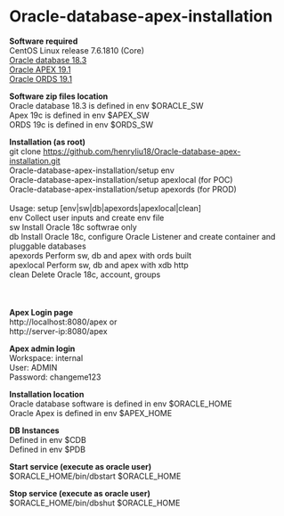 # Oracle-database-apex-installation
<b>Software required</b><br />
CentOS Linux release 7.6.1810 (Core)<br />
<a href="https://www.oracle.com/technetwork/database/enterprise-edition/downloads/index.html">Oracle database 18.3</a><br />
<a href="https://www.oracle.com/database/technologies/appdev/apex.html">Oracle APEX 19.1</a><br />
<a href="https://www.oracle.com/technetwork/developer-tools/rest-data-services/downloads/index.html">Oracle ORDS 19.1</a><br />

<b>Software zip files location</b><br />
Oracle database 18.3 is defined in env $ORACLE_SW<br />
Apex 19c is defined in env $APEX_SW<br />
ORDS 19c is defined in env $ORDS_SW<br />

<b>Installation (as root)</b><br />
git clone https://github.com/henryliu18/Oracle-database-apex-installation.git<br />
Oracle-database-apex-installation/setup env<br />
Oracle-database-apex-installation/setup apexlocal (for POC)<br />
Oracle-database-apex-installation/setup apexords (for PROD)<br />
<br />
Usage: setup [env|sw|db|apexords|apexlocal|clean]<br />
  env           Collect user inputs and create env file<br />
  sw            Install Oracle 18c softwrae only<br />
  db            Install Oracle 18c, configure Oracle Listener and create container and pluggable databases<br />
  apexords      Perform sw, db and apex with ords built<br />
  apexlocal     Perform sw, db and apex with xdb http<br />
  clean         Delete Oracle 18c, account, groups<br />
<br />
<br />
<br />
<b>Apex Login page</b><br />
http://localhost:8080/apex or<br /> 
http://server-ip:8080/apex<br />

<b>Apex admin login</b><br />
Workspace: internal<br />
User: ADMIN<br />
Password: changeme123<br />

<b>Installation location</b><br />
Oracle database software is defined in env $ORACLE_HOME<br />
Oracle Apex is defined in env $APEX_HOME<br />

<b>DB Instances</b><br />
Defined in env $CDB<br />
Defined in env $PDB<br />

<b>Start service (execute as oracle user)</b><br />
$ORACLE_HOME/bin/dbstart $ORACLE_HOME<br />

<b>Stop service (execute as oracle user)</b><br />
$ORACLE_HOME/bin/dbshut $ORACLE_HOME<br />
